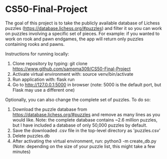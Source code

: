 # CS50-Final-Project

The goal of this project is to take the publicly available database of Lichess puzzles (https://database.lichess.org/#puzzles) and filter it so you can work on puzzles involving a specific set of pieces. For example: if you wanted to work on rook and pawn endgames, the app will return only puzzles containing rooks and pawns.

Instructions for running locally:

1. Clone repository by typing: git clone https://www.github.com/sampma309/CS50-Final-Project
2. Activate virtual environment with: source venv/bin/activate
3. Run application with: flask run
4. Go to http://127.0.0.1:5000 in browser (note: 5000 is the default port, but Flask may use a different one)

Optionally, you can also change the complete set of puzzles. To do so:
1. Download the puzzle database from https://database.lichess.org/#puzzles and remove as many lines as you would like. Note: the complete database contains ~2.6 million puzzles, but I have included a database of only 50,000 puzzles by default.
2. Save the downloaded .csv file in the top-level directory as 'puzzles.csv'
3. Delete puzzles.db
4. After activating the virtual environment, run: python3 -m create_db.py (Note: depending on the size of your puzzle list, this might take a few minutes)
